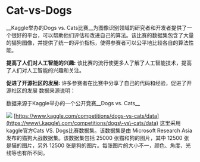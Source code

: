 # Cat-vs-Dogs
__Kaggle举办的Dogs vs\. Cats比赛__为图像识别领域的研究者和开发者提供了一个很好的平台，可以帮助他们评估和改进自己的算法。该比赛的数据集包含了大量的猫狗图像，并提供了统一的评价指标，使得参赛者可以公平地比较各自的算法性能。

__提高了人们对人工智能的兴趣:__ 该比赛的流行使更多人了解了人工智能技术，提高了人们对人工智能的兴趣和关注。

__促进了开源社区的发展:__ 许多参赛者在比赛中分享了自己的代码和经验，促进了开源社区的发展
数据来源说明：

数据来源于Kaggle举办的一个公开竞赛__Dogs vs\. Cats__

![](https://pic.imgdb.cn/item/67526712d0e0a243d4de7132.png)
[https://www.kaggle.com/competitions/dogs-vs-cats/data](https://www\.kaggle\.com/competitions/dogs\-vs\-cats/data)
这里采用kaggle官方Cats VS\. Dogs比赛数据集。该数据集是由 Microsoft Research Asia 发布的猫狗大战数据集。该数据集包括 25000 张猫和狗的图片，其中 12500 张是猫的图片，另外 12500 张是狗的图片。每张图片的大小不一，颜色、角度、光线等也有所不同。
